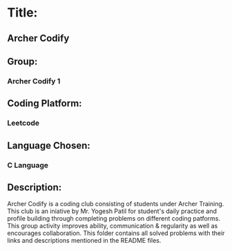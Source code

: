 # Title:
## Archer Codify

## Group: 
### Archer Codify 1

## Coding Platform:
### Leetcode

## Language Chosen:
### C Language

## Description:
Archer Codify is a coding club consisting of students under Archer Training.
This club is an iniative by Mr. Yogesh Patil for student's daily practice and profile building through completing problems on different coding patforms. This group activity improves ability, communication & regularity as well as encourages collaboration.
    This folder contains all solved problems with their links and descriptions mentioned in the README files.